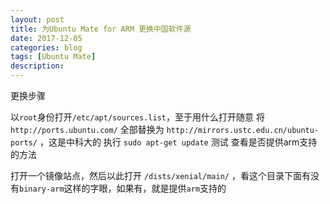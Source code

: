 ```yaml
---
layout: post
title: 为Ubuntu Mate for ARM 更换中国软件源
date: 2017-12-05
categories: blog
tags: [Ubuntu Mate]
description: 
---
```


更换步骤

以`root`身份打开` /etc/apt/sources.list `，至于用什么打开随意
将 `http://ports.ubuntu.com/` 全部替换为 `http://mirrors.ustc.edu.cn/ubuntu-ports/` ，这是中科大的
执行 `sudo apt-get update` 测试
查看是否提供arm支持的方法

打开一个镜像站点，然后以此打开 `/dists/xenial/main/` ，看这个目录下面有没有` binary-arm `这样的字眼，如果有，就是提供`arm`支持的